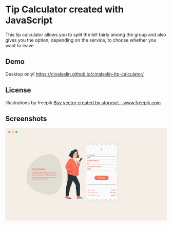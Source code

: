 # Tip Calculator created with JavaScript

This tip calculator allows you to split the bill fairly among the group and also gives you the
option, depending on the service, to choose whether you want to leave

## Demo

Desktop only!
https://cinalselin.github.io/cinalselin-tip-calculator/

## License

Illustrations by freepik
<a href='https://www.freepik.com/vectors/buy'>Buy vector created by storyset - www.freepik.com</a>

## Screenshots

![App Screenshot](assets/screenshots/carbon_Template_tip-calculator.png)

